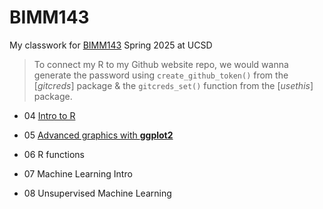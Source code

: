 # BIMM143
My classwork for [BIMM143](https://bioboot.github.io/bimm143_S25/) Spring 2025 at UCSD

> To connect my R to my Github website repo, we would wanna generate the password 
using `create_github_token()` from the [*gitcreds*] package & 
the `gitcreds_set()` function from the [*usethis*] package.

- 04 [Intro to R](https://github.com/GabriellaTan/bimm143_github1/tree/main/Class04)

- 05 [Advanced graphics with **ggplot2**](https://github.com/GabriellaTan/bimm143_github1/tree/main/Class5/Class05.md)

- 06 R functions

- 07 Machine Learning Intro

- 08 Unsupervised Machine Learning
